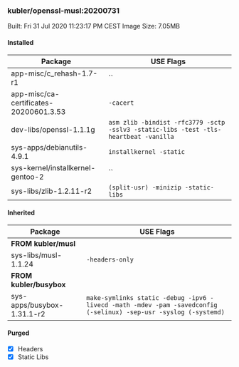 ### kubler/openssl-musl:20200731

Built: Fri 31 Jul 2020 11:23:17 PM CEST
Image Size: 7.05MB

#### Installed
Package | USE Flags
--------|----------
app-misc/c_rehash-1.7-r1 | ``
app-misc/ca-certificates-20200601.3.53 | `-cacert`
dev-libs/openssl-1.1.1g | `asm zlib -bindist -rfc3779 -sctp -sslv3 -static-libs -test -tls-heartbeat -vanilla`
sys-apps/debianutils-4.9.1 | `installkernel -static`
sys-kernel/installkernel-gentoo-2 | ``
sys-libs/zlib-1.2.11-r2 | `(split-usr) -minizip -static-libs`
#### Inherited
Package | USE Flags
--------|----------
**FROM kubler/musl** |
sys-libs/musl-1.1.24 | `-headers-only`
**FROM kubler/busybox** |
sys-apps/busybox-1.31.1-r2 | `make-symlinks static -debug -ipv6 -livecd -math -mdev -pam -savedconfig (-selinux) -sep-usr -syslog (-systemd)`
#### Purged
- [x] Headers
- [x] Static Libs
